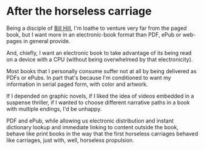 After the horseless carriage
============================

Being a disciple of [Bill Hill](www.billhillsite.com/osprey.doc), I'm loathe to venture very far from the paged book, but I want more in an electronic-book format than PDF, ePub or web-pages in general provide.

And, chiefly, I want an electronic book to take advantage of its being read on a device with a CPU (without being overwhelmed by that electronicity).

Most books that I personally consume suffer not at all by being delivered as PDFs or ePubs. In part that's because I'm conditioned to want my information in serial paged form, with color and artwork. 

If I depended on graphic novels, if I liked the idea of videos embedded in a suspense thriller, if I wanted to choose different narrative paths in a book with multiple endings, I'd be unhappy.

PDF and ePub, while allowing us electronic distribution and instant dictionary lookup and immediate linking to content outside the book, behave like print books in the way that the first horseless carriages behaved like carriages, just with, well, horseless propulsion.




